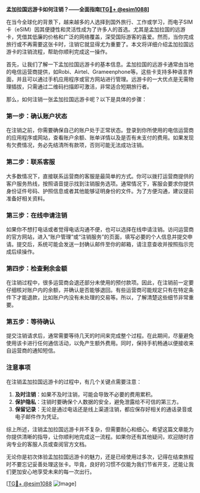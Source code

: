 **孟加拉国远游卡如何注销？——全面指南[[TG💪+ @esim1088](https://t.me/s/esim1088)]**

在当今全球化的背景下，越来越多的人选择到国外旅行、工作或学习，而电子SIM卡（eSIM）因其便捷性和灵活性成为了许多人的首选。尤其是孟加拉国的远游卡，凭借其低廉的价格和广泛的网络覆盖，深受国际游客的喜爱。然而，当你完成旅行或不再需要这张卡时，注销它就显得尤为重要了。本文将详细介绍孟加拉国远游卡的注销流程，帮助你顺利完成这一操作。

首先，让我们了解一下孟加拉国远游卡的基本信息。孟加拉国的远游卡通常由当地的电信运营商提供，如Robi、Airtel、Grameenphone等。这些卡支持多种语言界面，并且可以通过手机应用程序或官方网站进行管理。远游卡的一大优点是无需物理插拔，只需通过二维码扫描即可激活，非常适合短期旅行者。

那么，如何注销一张孟加拉国远游卡呢？以下是具体的步骤：

### 第一步：确认账户状态

在注销之前，你需要确保自己的账户处于正常状态。登录到你所使用的电信运营商的应用程序或网站，查看账户余额、账单详情以及是否有未支付的费用。如果发现有欠费情况，务必先结清所有款项，否则可能无法成功注销。

### 第二步：联系客服

大多数情况下，直接联系运营商的客服是最简单的方式。你可以拨打运营商提供的客户服务热线，按照语音提示找到注销服务选项。通常情况下，客服会要求你提供身份证件号码、护照信息或者其他能够证明身份的文件。为了方便沟通，建议提前准备好相关资料。

### 第三步：在线申请注销

如果你不想打电话或者觉得电话沟通不便，也可以选择在线申请注销。访问运营商的官方网站，进入“账户管理”或“注销服务”的页面，填写必要的个人信息并提交申请。提交后，系统可能会发送一封确认邮件至你的邮箱，请注意查收并按照指示完成后续操作。

### 第四步：检查剩余金额

在注销过程中，很多运营商会退还部分未使用的预付款项。因此，在注销前一定要仔细核对账户内的余额，并确认是否能够退回。有些运营商可能规定只有在特定条件下才能退款，比如账户内没有未处理的交易等。所以，了解清楚这些细节非常重要。

### 第五步：等待确认

提交注销请求后，通常需要等待几天的时间来完成整个过程。在此期间，尽量避免使用该卡进行任何通信活动，以免产生额外费用。同时，保持手机畅通以便接收来自运营商的通知短信。

### 注意事项

在注销孟加拉国远游卡的过程中，有几个关键点需要注意：

1. **及时注销**：如果不及时注销，可能会导致不必要的费用累积。
2. **保护隐私**：注销时要确保个人数据的安全，避免泄露给不可信的第三方。
3. **保留记录**：无论是通过电话还是线上渠道注销，都应保存好相关的通话录音或电子邮件作为凭证。

综上所述，注销孟加拉国远游卡并不复杂，但需要耐心和细心。希望这篇文章能为你提供清晰的指导，让你顺利地完成这一流程。如果你还有其他疑问，欢迎随时咨询专业的客服人员或查阅官方文档。

无论你是初次体验孟加拉国远游卡的魅力，还是已经使用过多次，记得在结束旅程时不要忘记妥善处理这张卡。毕竟，良好的习惯不仅能为我们节省开支，还能让我们更加安心地享受未来的每一次出行。

[[TG💪+ @esim1088](https://t.me/s/esim1088) ![Image](https://i.postimg.cc/4NQfJmqS/Snipaste-2025-05-13-00-14-12.png)]
